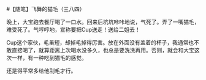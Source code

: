 #【随笔】飞舞的猫毛（三八四）

晚上，大宝跑去餐厅喝了一口水。回来后坑坑咔咔地说，气死了。弄了一嘴猫毛，难受死了。气哼哼地，宣称要把Cup送走！送给二姐去！

Cup这个家伙，毛虽短，却掉毛掉得厉害。放在外面没有盖着的杯子，我通常也不敢直接喝了，就算距离上次喝水没多久，也总是要洗洗再用。否则，就会和大宝这次一样，有一种吃到猫毛的感觉。

还是得平常多给他刮毛才行。